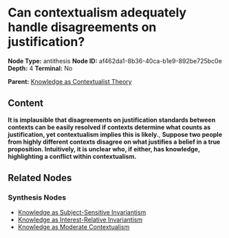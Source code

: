 # Can contextualism adequately handle disagreements on justification?

**Node Type:** antithesis
**Node ID:** af462da1-8b36-40ca-b1e9-892be725bc0e
**Depth:** 4
**Terminal:** No

**Parent:** [Knowledge as Contextualist Theory](knowledge-as-contextualist-theory-synthesis-7aa7050c-7a7a-4735-acef-6fc1bac0e555.md)

## Content

**It is implausible that disagreements on justification standards between contexts can be easily resolved if contexts determine what counts as justification, yet contextualism implies this is likely.**, **Suppose two people from highly different contexts disagree on what justifies a belief in a true proposition. Intuitively, it is unclear who, if either, has knowledge, highlighting a conflict within contextualism.**

## Related Nodes

### Synthesis Nodes

- [Knowledge as Subject-Sensitive Invariantism](knowledge-as-subject-sensitive-invariantism-synthesis-301c6c02-af9c-47ee-8b03-a05ce5f7f884.md)
- [Knowledge as Interest-Relative Invariantism](knowledge-as-interest-relative-invariantism-synthesis-14762a31-51fd-42f5-8455-110137d5872e.md)
- [Knowledge as Moderate Contextualism](knowledge-as-moderate-contextualism-synthesis-82bb4db8-6850-4a76-ac9a-fe641c99955c.md)
